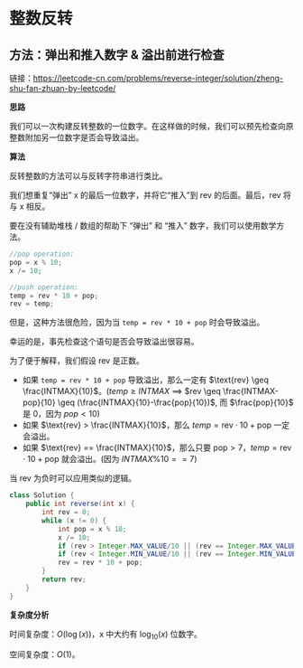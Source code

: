 # 整数反转

## 方法：弹出和推入数字 & 溢出前进行检查

链接：https://leetcode-cn.com/problems/reverse-integer/solution/zheng-shu-fan-zhuan-by-leetcode/

**思路**

我们可以一次构建反转整数的一位数字。在这样做的时候，我们可以预先检查向原整数附加另一位数字是否会导致溢出。

**算法**

反转整数的方法可以与反转字符串进行类比。

我们想重复“弹出” x 的最后一位数字，并将它“推入”到 rev 的后面。最后，rev 将与 x 相反。

要在没有辅助堆栈 / 数组的帮助下 “弹出” 和 “推入” 数字，我们可以使用数学方法。

```c
//pop operation:
pop = x % 10;
x /= 10;

//push operation:
temp = rev * 10 + pop;
rev = temp;
```

但是，这种方法很危险，因为当 `temp = rev * 10 + pop` 时会导致溢出。

幸运的是，事先检查这个语句是否会导致溢出很容易。

为了便于解释，我们假设 rev 是正数。

- 如果 `temp = rev * 10 + pop` 导致溢出，那么一定有 $\text{rev} \geq \frac{INTMAX}{10}$​。($temp \geq INTMAX$ ==> $rev \geq \frac{INTMAX-pop}{10} \geq (\frac{INTMAX}{10}-\frac{pop}{10})$, 而 $\frac{pop}{10}$ 是 0，因为 $pop < 10$)
- 如果 $\text{rev} > \frac{INTMAX}{10}$​，那么 $temp = \text{rev} \cdot 10 + \text{pop}$ 一定会溢出。
- 如果 $\text{rev} == \frac{INTMAX}{10}$​，那么只要 $\text{pop} > 7$，$temp = \text{rev} \cdot 10 + \text{pop}$ 就会溢出。(因为 $INTMAX \% 10 == 7$)

当 rev 为负时可以应用类似的逻辑。

```java
class Solution {
    public int reverse(int x) {
        int rev = 0;
        while (x != 0) {
            int pop = x % 10;
            x /= 10;
            if (rev > Integer.MAX_VALUE/10 || (rev == Integer.MAX_VALUE / 10 && pop > 7)) return 0;
            if (rev < Integer.MIN_VALUE/10 || (rev == Integer.MIN_VALUE / 10 && pop < -8)) return 0;
            rev = rev * 10 + pop;
        }
        return rev;
    }
}
```

**复杂度分析**

时间复杂度：$O(\log(x))$，x 中大约有 $\log_{10}(x)$ 位数字。

空间复杂度：$O(1)$。
